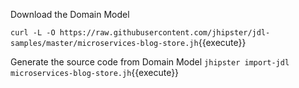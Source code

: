 Download the Domain Model

`curl -L -O https://raw.githubusercontent.com/jhipster/jdl-samples/master/microservices-blog-store.jh`{{execute}}

Generate the source code from Domain Model
`jhipster import-jdl microservices-blog-store.jh`{{execute}}







